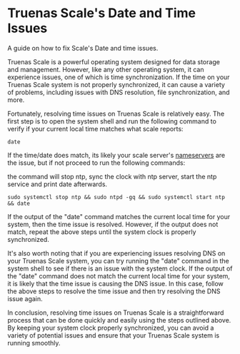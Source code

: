# Truenas Scale's Date and Time Issues

A guide on how to fix Scale's Date and time issues.

Truenas Scale is a powerful operating system designed for data storage and management. However, like any other operating system, it can experience issues, one of which is time synchronization. If the time on your Truenas Scale system is not properly synchronized, it can cause a variety of problems, including issues with DNS resolution, file synchronization, and more.

Fortunately, resolving time issues on Truenas Scale is relatively easy. The first step is to open the system shell and run the following command to verify if your current local time matches what scale reports:

```shell
date
```

If the time/date does match, its likely your scale server's [nameservers](/docs/platforms/scale/networking/scale-nameservers/index.md) are the issue, but if not proceed to run the following commands:

the command will stop ntp, sync the clock with ntp server, start the ntp service and print date afterwards.

```shell
sudo systemctl stop ntp && sudo ntpd -gq && sudo systemctl start ntp && date
```

If the output of the "date" command matches the current local time for your system, then the time issue is resolved. However, if the output does not match, repeat the above steps until the system clock is properly synchronized.

It's also worth noting that if you are experiencing issues resolving DNS on your Truenas Scale system, you can try running the "date" command in the system shell to see if there is an issue with the system clock. If the output of the "date" command does not match the current local time for your system, it is likely that the time issue is causing the DNS issue. In this case, follow the above steps to resolve the time issue and then try resolving the DNS issue again.

In conclusion, resolving time issues on Truenas Scale is a straightforward process that can be done quickly and easily using the steps outlined above. By keeping your system clock properly synchronized, you can avoid a variety of potential issues and ensure that your Truenas Scale system is running smoothly.
